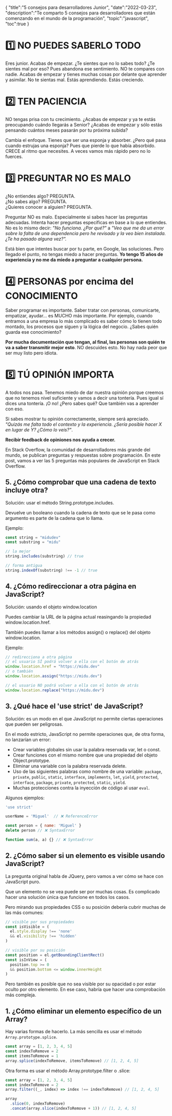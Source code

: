 {
  "title":"5 consejos para desarrolladores Junior", 
  "date":"2022-03-23",
  "description":"Te comparto 5 consejos para desarrolladores que están comenzando en el mundo de la programación",
  "topic":"javascript",
  "toc":true
}

# 1️⃣ NO PUEDES SABERLO TODO

Eres junior. Acabas de empezar. ¿Te sientes que no lo sabes todo? ¿Te sientes mal por eso? Pues abandona ese sentimiento. NO te compares con nadie. Acabas de empezar y tienes muchas cosas por delante que aprender y asimilar. No te sientas mal. Estás aprendiendo. Estás creciendo.

# 2️⃣ TEN PACIENCIA

NO tengas prisa con tu crecimiento. ¿Acabas de empezar y ya te estás preocupando cuándo llegarás a Senior? ¿Acabas de empezar y sólo estás pensando cuántos meses pasarán por tu próxima subida?

Cambia el enfoque. Tienes que ser una esponja y absorber. ¿Pero qué pasa cuando estrujas una esponja? Pues que pierde lo que había absorbido. CRECE al ritmo que necesites. A veces vamos más rápido pero no lo fuerces.

# 3️⃣ PREGUNTAR NO ES MALO

¿No entiendes algo? PREGUNTA.<br>
¿No sabes algo? PREGUNTA.<br>
¿Quieres conocer a alguien? PREGUNTA.

Preguntar NO es malo. Especialmente si sabes hacer las preguntas adecuadas. Intenta hacer preguntas específicas en base a lo que entiendes. No es lo mismo decir: *"No funciona. ¿Por qué?"* a *"Veo que me da un error sobre la falta de una dependencia pero he revisado y la veo bien instalada. ¿Te ha pasado alguna vez?".*

Está bien que intentes buscar por tu parte, en Google, las soluciones. Pero llegado el punto, no tengas miedo a hacer preguntas. **Yo tengo 15 años de experiencia y no me da miedo a preguntar a cualquier persona.**

# 4️⃣ PERSONAS por encima del CONOCIMIENTO

Saber programar es importante. Saber tratar con personas, comunicarte, empatizar, ayudar... es MUCHO más importante. Por ejemplo, cuando entramos a una empresa lo más complicado es saber cómo lo tienen todo montado, los procesos que siguen y la lógica del negocio. ¿Sabes quién guarda ese conocimiento?

**Por mucha documentación que tengan, al final, las personas son quién te va a saber transmitir mejor esto**. NO descuides esto. No hay nada peor que ser muy listo pero idiota.

# 5️⃣ TÚ OPINIÓN IMPORTA

A todos nos pasa. Tenemos miedo de dar nuestra opinión porque creemos que no tenemos nivel suficiente y vamos a decir una tontería. Pues igual sí dices una tontería. ¡O no! ¿Pero sabes qué? Que también vas a aprender con eso.

Si sabes mostrar tu opinión correctamente, siempre será apreciado. *"Quizás me falta todo el contexto y la experiencia. ¿Sería posible hacer X en lugar de Y? ¿Cómo lo veis?"*.

**Recibir feedback de opiniones nos ayuda a crecer.**


En Stack Overflow, la comunidad de desarrolladores más grande del mundo, se publican preguntas y respuestas sobre programación. En este post, vamos a ver las 5 preguntas más populares de JavaScript en Stack Overflow.

## 5. ¿Cómo comprobar que una cadena de texto incluye otra?

Solución: usar el método String.prototype.includes.

Devuelve un booleano cuando la cadena de texto que se le pasa como argumento es parte de la cadena que lo llama.

Ejemplo:

```javascript
const string = "midudev"
const substring = "midu"

// la mejor
string.includes(substring) // true

// forma antigua
string.indexOf(substring) !== -1 // true
```

## 4. ¿Cómo redireccionar a otra página en JavaScript?

Solución: usando el objeto window.location

Puedes cambiar la URL de la página actual reasingando la propiedad window.location.href.

También puedes llamar a los métodos assign() o replace() del objeto window.location.

Ejemplo:

```javascript
// redirecciona a otra página
// el usuario SÍ podrá volver a ella con el botón de atrás
window.location.href = "https://midu.dev"
// o también
window.location.assign("https://midu.dev")

// el usuario NO podrá volver a ella con el botón de atrás
window.location.replace("https://midu.dev")
```

## 3. ¿Qué hace el 'use strict' de JavaScript?

Solución: es un modo en el que JavaScript no permite ciertas operaciones que pueden ser peligrosas.

En el modo estricto, JavaScript no permite operaciones que, de otra forma, no lanzarían un error:

* Crear variables globales sin usar la palabra reservada var, let o const.
* Crear funciones con el mismo nombre que una propiedad del objeto Object.prototype.
* Eliminar una variable con la palabra reservada delete.
* Uso de las siguientes palabras como nombre de una variable: `package`, `private`, `public`, `static`, `interface`, `implements`, `let`, `yield`, `protected`, `interface`, `package`, `private`, `protected`, `static`, `yield`.
* Muchas protecciones contra la inyección de código al usar `eval`.

Algunos ejemplos:

```javascript
'use strict'

userName = 'Miguel'  // ❌ ReferenceError

const person = { name: 'Miguel' }
delete person // ❌ SyntaxError

function sum(a, a) {} // ❌ SyntaxError
```

## 2. ¿Cómo saber si un elemento es visible usando JavaScript?

La pregunta original habla de JQuery, pero vamos a ver cómo se hace con JavaScript puro.

Que un elemento no se vea puede ser por muchas cosas. Es complicado hacer una solución única que funcione en todos los casos.

Pero mirando sus propiedades CSS o su posición debería cubrir muchas de las más comunes:

```javascript
// visible por sus propiedades
const isVisible = (
  el.style.display !== 'none'
  && el.visibility !== 'hidden'
)

// visible por su posición
const position = el.getBoundingClientRect()
const isInView = (
  position.top >= 0
  && position.bottom <= window.innerHeight
)
```

Pero también es posible que no sea visible por su opacidad o por estar oculto por otro elemento. En ese caso, habría que hacer una comprobación más compleja.

## 1. ¿Cómo eliminar un elemento específico de un Array?

Hay varias formas de hacerlo. La más sencilla es usar el método `Array.prototype.splice`.

```javascript
const array = [1, 2, 3, 4, 5]
const indexToRemove = 2
const itemsToRemove = 1
array.splice(indexToRemove, itemsToRemove) // [1, 2, 4, 5]
```

Otra forma es usar el método Array.prototype.filter o .slice:

```javascript
const array = [1, 2, 3, 4, 5]
const indexToRemove = 2
array.filter((_, index) => index !== indexToRemove) // [1, 2, 4, 5]

array
  .slice(0, indexToRemove)
  .concat(array.slice(indexToRemove + 1)) // [1, 2, 4, 5]
```
